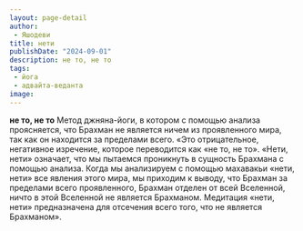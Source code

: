 ```yaml
---
layout: page-detail
author:
 - Яшодеви
title: нети
publishDate: "2024-09-01"
description: не то, не то
tags:
 - йога
 - адвайта-веданта
image: 
---
```


__не то, не то__
Метод джняна-йоги, в котором с помощью анализа проясняется, что Брахман не является ничем из проявленного мира, так как он находится за пределами всего.
 «Это отрицательное, негативное изречение, которое переводится как «не то, не то». «Нети, нети» означает, что мы пытаемся проникнуть в сущность Брахмана с помощью анализа. Когда мы анализируем с помощью махавакьи «нети, нети» все явления этого мира, мы приходим к выводу, что Брахман за пределами всего проявленного, Брахман отделен от всей Вселенной, ничто в этой Вселенной не является Брахманом. Медитация «нети, нети» предназначена для отсечения всего того, что не является Брахманом».

